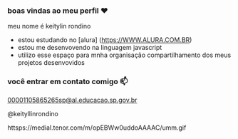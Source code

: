 ### boas vindas ao meu perfil ❤

meu nome é keitylin rondino 

- estou estudando no [alura] (https://WWW.ALURA.COM.BR)
- estou me desenvovendo na linguagem javascript
- utilizo esse espaço para mnha organisação compartilhamento dos meus projetos desenvovidos

### você entrar em contato comigo 📫 

00001105865265sp@al.educacao.sp.gov.br

@keityllinrondino

httsps://medial.tenor.com/m/opEBWw0uddoAAAAC/umm.gif







































